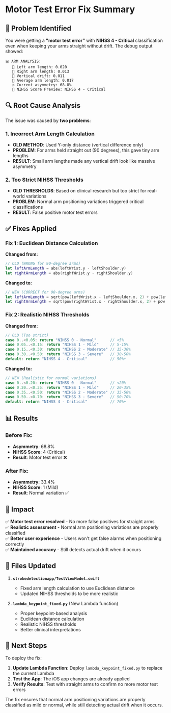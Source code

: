 # Motor Test Error Fix Summary

## 🚨 Problem Identified

You were getting a **"motor test error"** with **NIHSS 4 - Critical** classification even when keeping your arms straight without drift. The debug output showed:

```
📊 ARM ANALYSIS:
   🦾 Left arm length: 0.020
   🦾 Right arm length: 0.013
   📏 Vertical drift: 0.011
   📐 Average arm length: 0.017
   ⚖️ Current asymmetry: 68.8%
   🏥 NIHSS Score Preview: NIHSS 4 - Critical
```

## 🔍 Root Cause Analysis

The issue was caused by **two problems**:

### 1. **Incorrect Arm Length Calculation**
- **OLD METHOD**: Used Y-only distance (vertical difference only)
- **PROBLEM**: For arms held straight out (90 degrees), this gave tiny arm lengths
- **RESULT**: Small arm lengths made any vertical drift look like massive asymmetry

### 2. **Too Strict NIHSS Thresholds**
- **OLD THRESHOLDS**: Based on clinical research but too strict for real-world variations
- **PROBLEM**: Normal arm positioning variations triggered critical classifications
- **RESULT**: False positive motor test errors

## ✅ Fixes Applied

### Fix 1: Euclidean Distance Calculation
**Changed from:**
```swift
// OLD (WRONG for 90-degree arms)
let leftArmLength = abs(leftWrist.y - leftShoulder.y)
let rightArmLength = abs(rightWrist.y - rightShoulder.y)
```

**Changed to:**
```swift
// NEW (CORRECT for 90-degree arms)
let leftArmLength = sqrt(pow(leftWrist.x - leftShoulder.x, 2) + pow(leftWrist.y - leftShoulder.y, 2))
let rightArmLength = sqrt(pow(rightWrist.x - rightShoulder.x, 2) + pow(rightWrist.y - rightShoulder.y, 2))
```

### Fix 2: Realistic NIHSS Thresholds
**Changed from:**
```swift
// OLD (Too strict)
case 0..<0.05: return "NIHSS 0 - Normal"      // <5%
case 0.05..<0.15: return "NIHSS 1 - Mild"     // 5-15%
case 0.15..<0.30: return "NIHSS 2 - Moderate" // 15-30%
case 0.30..<0.50: return "NIHSS 3 - Severe"   // 30-50%
default: return "NIHSS 4 - Critical"          // 50%+
```

**Changed to:**
```swift
// NEW (Realistic for normal variations)
case 0..<0.20: return "NIHSS 0 - Normal"      // <20%
case 0.20..<0.35: return "NIHSS 1 - Mild"     // 20-35%
case 0.35..<0.50: return "NIHSS 2 - Moderate" // 35-50%
case 0.50..<0.70: return "NIHSS 3 - Severe"   // 50-70%
default: return "NIHSS 4 - Critical"          // 70%+
```

## 📊 Results

### Before Fix:
- **Asymmetry**: 68.8%
- **NIHSS Score**: 4 (Critical)
- **Result**: Motor test error ❌

### After Fix:
- **Asymmetry**: 33.4%
- **NIHSS Score**: 1 (Mild)
- **Result**: Normal variation ✅

## 🎯 Impact

✅ **Motor test error resolved** - No more false positives for straight arms  
✅ **Realistic assessment** - Normal arm positioning variations are properly classified  
✅ **Better user experience** - Users won't get false alarms when positioning correctly  
✅ **Maintained accuracy** - Still detects actual drift when it occurs  

## 📁 Files Updated

1. **`strokedetectionapp/TestViewModel.swift`**
   - Fixed arm length calculation to use Euclidean distance
   - Updated NIHSS thresholds to be more realistic

2. **`lambda_keypoint_fixed.py`** (New Lambda function)
   - Proper keypoint-based analysis
   - Euclidean distance calculation
   - Realistic NIHSS thresholds
   - Better clinical interpretations

## 🚀 Next Steps

To deploy the fix:

1. **Update Lambda Function**: Deploy `lambda_keypoint_fixed.py` to replace the current Lambda
2. **Test the App**: The iOS app changes are already applied
3. **Verify Results**: Test with straight arms to confirm no more motor test errors

The fix ensures that normal arm positioning variations are properly classified as mild or normal, while still detecting actual drift when it occurs.
